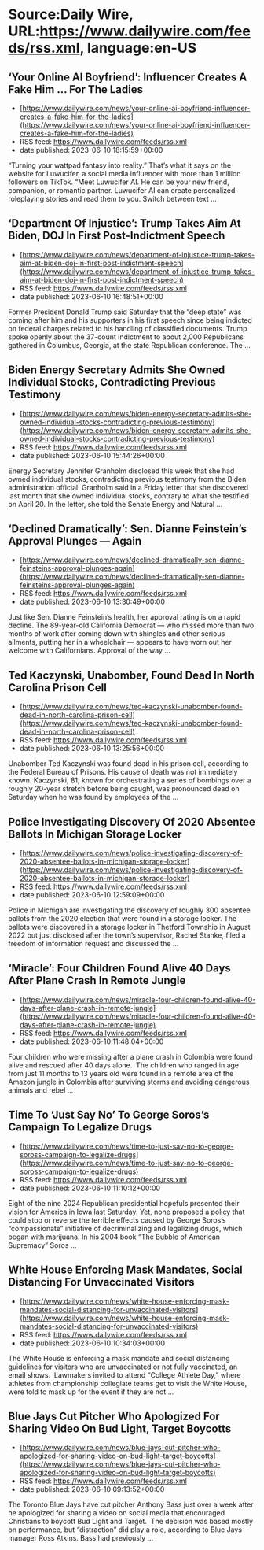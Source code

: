# Source:Daily Wire, URL:https://www.dailywire.com/feeds/rss.xml, language:en-US

## ‘Your Online AI Boyfriend’: Influencer Creates A Fake Him … For The Ladies
 - [https://www.dailywire.com/news/your-online-ai-boyfriend-influencer-creates-a-fake-him-for-the-ladies](https://www.dailywire.com/news/your-online-ai-boyfriend-influencer-creates-a-fake-him-for-the-ladies)
 - RSS feed: https://www.dailywire.com/feeds/rss.xml
 - date published: 2023-06-10 18:15:59+00:00

&#8220;Turning your wattpad fantasy into reality.&#8221; That&#8217;s what it says on the website for Luwucifer, a social media influencer with more than 1 million followers on TikTok. &#8220;Meet Luwucifer AI. He can be your new friend, companion, or romantic partner. Luwucifer AI can create personalized roleplaying stories and read them to you. Switch between text ...

## ‘Department Of Injustice’: Trump Takes Aim At Biden, DOJ In First Post-Indictment Speech
 - [https://www.dailywire.com/news/department-of-injustice-trump-takes-aim-at-biden-doj-in-first-post-indictment-speech](https://www.dailywire.com/news/department-of-injustice-trump-takes-aim-at-biden-doj-in-first-post-indictment-speech)
 - RSS feed: https://www.dailywire.com/feeds/rss.xml
 - date published: 2023-06-10 16:48:51+00:00

Former President Donald Trump said Saturday that the “deep state” was coming after him and his supporters in his first speech since being indicted on federal charges related to his handling of classified documents. Trump spoke openly about the 37-count indictment to about 2,000 Republicans gathered in Columbus, Georgia, at the state Republican conference. The ...

## Biden Energy Secretary Admits She Owned Individual Stocks, Contradicting Previous Testimony
 - [https://www.dailywire.com/news/biden-energy-secretary-admits-she-owned-individual-stocks-contradicting-previous-testimony](https://www.dailywire.com/news/biden-energy-secretary-admits-she-owned-individual-stocks-contradicting-previous-testimony)
 - RSS feed: https://www.dailywire.com/feeds/rss.xml
 - date published: 2023-06-10 15:44:26+00:00

Energy Secretary Jennifer Granholm disclosed this week that she had owned individual stocks, contradicting previous testimony from the Biden administration official. Granholm said in a Friday letter that she discovered last month that she owned individual stocks, contrary to what she testified on April 20. In the letter, she told the Senate Energy and Natural ...

## ‘Declined Dramatically’: Sen. Dianne Feinstein’s Approval Plunges — Again
 - [https://www.dailywire.com/news/declined-dramatically-sen-dianne-feinsteins-approval-plunges-again](https://www.dailywire.com/news/declined-dramatically-sen-dianne-feinsteins-approval-plunges-again)
 - RSS feed: https://www.dailywire.com/feeds/rss.xml
 - date published: 2023-06-10 13:30:49+00:00

Just like Sen. Dianne Feinstein&#8217;s health, her approval rating is on a rapid decline. The 89-year-old California Democrat — who missed more than two months of work after coming down with shingles and other serious ailments, putting her in a wheelchair — appears to have worn out her welcome with Californians. Approval of the way ...

## Ted Kaczynski, Unabomber, Found Dead In North Carolina Prison Cell
 - [https://www.dailywire.com/news/ted-kaczynski-unabomber-found-dead-in-north-carolina-prison-cell](https://www.dailywire.com/news/ted-kaczynski-unabomber-found-dead-in-north-carolina-prison-cell)
 - RSS feed: https://www.dailywire.com/feeds/rss.xml
 - date published: 2023-06-10 13:25:56+00:00

Unabomber Ted Kaczynski was found dead in his prison cell, according to the Federal Bureau of Prisons. His cause of death was not immediately known. Kaczynski, 81, known for orchestrating a series of bombings over a roughly 20-year stretch before being caught, was pronounced dead on Saturday when he was found by employees of the ...

## Police Investigating Discovery Of 2020 Absentee Ballots In Michigan Storage Locker
 - [https://www.dailywire.com/news/police-investigating-discovery-of-2020-absentee-ballots-in-michigan-storage-locker](https://www.dailywire.com/news/police-investigating-discovery-of-2020-absentee-ballots-in-michigan-storage-locker)
 - RSS feed: https://www.dailywire.com/feeds/rss.xml
 - date published: 2023-06-10 12:59:09+00:00

Police in Michigan are investigating the discovery of roughly 300 absentee ballots from the 2020 election that were found in a storage locker. The ballots were discovered in a storage locker in Thetford Township in August 2022 but just disclosed after the town’s supervisor, Rachel Stanke, filed a freedom of information request and discussed the ...

## ‘Miracle’: Four Children Found Alive 40 Days After Plane Crash In Remote Jungle
 - [https://www.dailywire.com/news/miracle-four-children-found-alive-40-days-after-plane-crash-in-remote-jungle](https://www.dailywire.com/news/miracle-four-children-found-alive-40-days-after-plane-crash-in-remote-jungle)
 - RSS feed: https://www.dailywire.com/feeds/rss.xml
 - date published: 2023-06-10 11:48:04+00:00

Four children who were missing after a plane crash in Colombia were found alive and rescued after 40 days alone.  The children who ranged in age from just 11 months to 13 years old were found in a remote area of the Amazon jungle in Colombia after surviving storms and avoiding dangerous animals and rebel ...

## Time To ‘Just Say No’ To George Soros’s Campaign To Legalize Drugs
 - [https://www.dailywire.com/news/time-to-just-say-no-to-george-soross-campaign-to-legalize-drugs](https://www.dailywire.com/news/time-to-just-say-no-to-george-soross-campaign-to-legalize-drugs)
 - RSS feed: https://www.dailywire.com/feeds/rss.xml
 - date published: 2023-06-10 11:10:12+00:00

Eight of the nine 2024 Republican presidential hopefuls presented their vision for America in Iowa last Saturday. Yet, none proposed a policy that could stop or reverse the terrible effects caused by George Soros&#8217;s &#8220;compassionate&#8221; initiative of decriminalizing and legalizing drugs, which began with marijuana. In his 2004 book &#8220;The Bubble of American Supremacy&#8221; Soros ...

## White House Enforcing Mask Mandates, Social Distancing For Unvaccinated Visitors
 - [https://www.dailywire.com/news/white-house-enforcing-mask-mandates-social-distancing-for-unvaccinated-visitors](https://www.dailywire.com/news/white-house-enforcing-mask-mandates-social-distancing-for-unvaccinated-visitors)
 - RSS feed: https://www.dailywire.com/feeds/rss.xml
 - date published: 2023-06-10 10:34:03+00:00

The White House is enforcing a mask mandate and social distancing guidelines for visitors who are unvaccinated or not fully vaccinated, an email shows.  Lawmakers invited to attend “College Athlete Day,” where athletes from championship collegiate teams get to visit the White House, were told to mask up for the event if they are not ...

## Blue Jays Cut Pitcher Who Apologized For Sharing Video On Bud Light, Target Boycotts
 - [https://www.dailywire.com/news/blue-jays-cut-pitcher-who-apologized-for-sharing-video-on-bud-light-target-boycotts](https://www.dailywire.com/news/blue-jays-cut-pitcher-who-apologized-for-sharing-video-on-bud-light-target-boycotts)
 - RSS feed: https://www.dailywire.com/feeds/rss.xml
 - date published: 2023-06-10 09:13:52+00:00

The Toronto Blue Jays have cut pitcher Anthony Bass just over a week after he apologized for sharing a video on social media that encouraged Christians to boycott Bud Light and Target.  The decision was based mostly on performance, but “distraction” did play a role, according to Blue Jays manager Ross Atkins. Bass had previously ...

